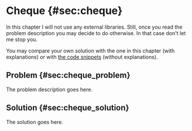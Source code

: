 # Cheque {#sec:cheque}

In this chapter I will not use any external libraries. Still, once you read the
problem description you may decide to do otherwise. In that case don't let me
stop you.

You may compare your own solution with the one in this chapter (with
explanations) or with [the code
snippets](https://github.com/b-lukaszuk/BS_wJ_eng/tree/main/code_snippets/cheque)
(without explanations).

## Problem {#sec:cheque_problem}

The problem description goes here.

## Solution {#sec:cheque_solution}

The solution goes here.
